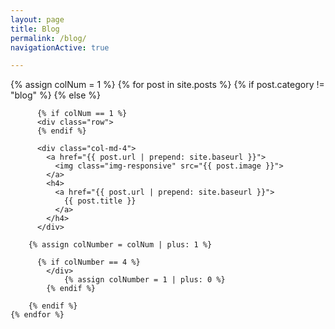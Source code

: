 ```yaml
---
layout: page
title: Blog
permalink: /blog/
navigationActive: true

---
```


<div class="m-b-l">
	{% assign colNum = 1 %}
	{% for post in site.posts %}
		{% if post.category != "blog" %} 
	  {% else %}
		  
		  {% if colNum == 1 %}
		  <div class="row">
		  {% endif %}
		    
	      <div class="col-md-4">
	        <a href="{{ post.url | prepend: site.baseurl }}">
	          <img class="img-responsive" src="{{ post.image }}">
	        </a>
	        <h4>
	          <a href="{{ post.url | prepend: site.baseurl }}">
	            {{ post.title }}
	          </a>
	        </h4>
	      </div>
	      
	    {% assign colNumber = colNum | plus: 1 %}
		  
		  {% if colNumber == 4 %}
		  	</div>
				{% assign colNumber = 1 | plus: 0 %}
			{% endif %}

		{% endif %}
	{% endfor %}
</div>


